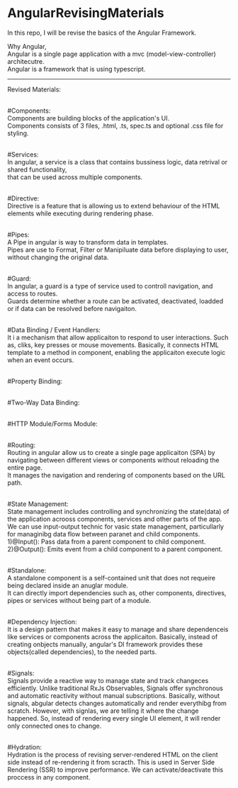 # AngularRevisingMaterials
In this repo, I will be revise the basics of the Angular Framework.

Why Angular,
<br>Angular is a single page application with a mvc (model-view-controller) architecutre.
<br>Angular is a framework that is using typescript.

-------------------------------------------------------------------------------------------------------------------------------------------------------------------------------
Revised Materials:

<br>#Components:<br>Components are building blocks of the application's UI. <br>Components consists of 3 files, .html, .ts, spec.ts and optional .css file for styling.

<br>#Services:<br>In angular, a service is a class that contains bussiness logic, data retrival or shared functionality, <br>that can be used across multiple components.

<br>#Directive:<br>Directive is a feature that is allowing us to extend behaviour of the HTML elements while executing during rendering phase.

<br>#Pipes:<br> A Pipe in angular is way to transform data in templates.<br>Pipes are use to Format, Filter or Manipiluate data before displaying to user, without changing the original data.

<br>#Guard:<br>In angular, a guard is a type of service used to controll navigation, and access to routes.<br>Guards determine whether a route can be activated, deactivated, loadded or if data can be resolved before navigaiton.

<br>#Data Binding / Event Handlers:<br>It i a mechanism that allow applicaiton to respond to user interactions. Such as, cliks, key presses or mouse movements. Basically, it connects HTML template to a method in component, enabling the applicaiton execute logic when an event occurs.

<br>#Property Binding:

<br>#Two-Way Data Binding:

<br>#HTTP Module/Forms Module:

<br>#Routing:<br>Routing in angular allow us to create a single page applicaiton (SPA) by navigating between different views or components without reloading the entire page.<br>It manages the navigation and rendering of components based on the URL path.

<br>#State Management:<br>State management includes controlling and synchronizing the state(data) of the application acrooss components, services and other parts of the app. We can use input-output technic for vasic state management, particullarly for managinibg data flow between paranet and child components.
<br>1)@Input(): Pass data from a parent component to child component.
<br>2)@Output(): Emits event from a child component to a parent component.

<br>#Standalone:<br>A standalone component is a self-contained unit that does not requeire being declared inside an anuglar module.<br>It can directly import dependencies such as, other components, directives, pipes or services without being part of a module.

<br>#Dependency Injection:<br>It is a design pattern that makes it easy to manage and share dependenceis like services or components across the applicaiton. Basically, instead of creating onbjects manually, angular's DI framework provides these objects(called dependencies), to the needed parts. 

<br>#Signals:<br>Signals provide a reactive way to manage state and track changeces efficiently. Unlike traditional RxJs Observables, Signals offer synchronous and automatic reactivity without manual subscriptions. Basically, without signals, abgular detects changes automatically and render everythibg from scratch. However, with signlas, we are telling it where the change happened. So, instead of rendering every single UI element, it will render only connected ones to change.

<br>#Hydration:<br>Hydration is the process of revising server-rendered HTML on the client side instead of re-rendering it from scracth. This is used in Server Side Rendering (SSR) to improve performance. We can activate/deactivate this proccess in any component.
